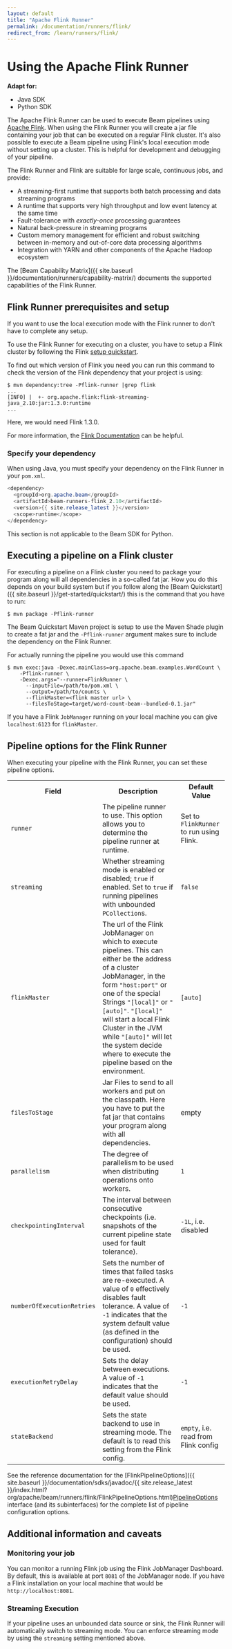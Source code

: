 ```yaml
---
layout: default
title: "Apache Flink Runner"
permalink: /documentation/runners/flink/
redirect_from: /learn/runners/flink/
---
```

# Using the Apache Flink Runner

<nav class="language-switcher">
  <strong>Adapt for:</strong>
  <ul>
    <li data-type="language-java">Java SDK</li>
    <li data-type="language-py">Python SDK</li>
  </ul>
</nav>

The Apache Flink Runner can be used to execute Beam pipelines using [Apache Flink](https://flink.apache.org). When using the Flink Runner you will create a jar file containing your job that can be executed on a regular Flink cluster. It's also possible to execute a Beam pipeline using Flink's local execution mode without setting up a cluster. This is helpful for development and debugging of your pipeline.

The Flink Runner and Flink are suitable for large scale, continuous jobs, and provide:

* A streaming-first runtime that supports both batch processing and data streaming programs
* A runtime that supports very high throughput and low event latency at the same time
* Fault-tolerance with *exactly-once* processing guarantees
* Natural back-pressure in streaming programs
* Custom memory management for efficient and robust switching between in-memory and out-of-core data processing algorithms
* Integration with YARN and other components of the Apache Hadoop ecosystem

The [Beam Capability Matrix]({{ site.baseurl }}/documentation/runners/capability-matrix/) documents the supported capabilities of the Flink Runner.

## Flink Runner prerequisites and setup

If you want to use the local execution mode with the Flink runner to don't have to complete any setup.

To use the Flink Runner for executing on a cluster, you have to setup a Flink cluster by following the Flink [setup quickstart](https://ci.apache.org/projects/flink/flink-docs-release-1.1/quickstart/setup_quickstart.html).

To find out which version of Flink you need you can run this command to check the version of the Flink dependency that your project is using:
```
$ mvn dependency:tree -Pflink-runner |grep flink
...
[INFO] |  +- org.apache.flink:flink-streaming-java_2.10:jar:1.3.0:runtime
...
```
Here, we would need Flink 1.3.0.

For more information, the [Flink Documentation](https://ci.apache.org/projects/flink/flink-docs-release-1.1/) can be helpful.

### Specify your dependency

<span class="language-java">When using Java, you must specify your dependency on the Flink Runner in your `pom.xml`.</span>
```java
<dependency>
  <groupId>org.apache.beam</groupId>
  <artifactId>beam-runners-flink_2.10</artifactId>
  <version>{{ site.release_latest }}</version>
  <scope>runtime</scope>
</dependency>
```

<span class="language-py">This section is not applicable to the Beam SDK for Python.</span>

## Executing a pipeline on a Flink cluster

For executing a pipeline on a Flink cluster you need to package your program along will all dependencies in a so-called fat jar. How you do this depends on your build system but if you follow along the [Beam Quickstart]({{ site.baseurl }}/get-started/quickstart/) this is the command that you have to run:

```
$ mvn package -Pflink-runner
```
The Beam Quickstart Maven project is setup to use the Maven Shade plugin to create a fat jar and the `-Pflink-runner` argument makes sure to include the dependency on the Flink Runner.

For actually running the pipeline you would use this command
```
$ mvn exec:java -Dexec.mainClass=org.apache.beam.examples.WordCount \
    -Pflink-runner \
    -Dexec.args="--runner=FlinkRunner \
      --inputFile=/path/to/pom.xml \
      --output=/path/to/counts \
      --flinkMaster=<flink master url> \
      --filesToStage=target/word-count-beam--bundled-0.1.jar"
```
If you have a Flink `JobManager` running on your local machine you can give `localhost:6123` for
`flinkMaster`.

## Pipeline options for the Flink Runner

When executing your pipeline with the Flink Runner, you can set these pipeline options.

<table class="table table-bordered">
<tr>
  <th>Field</th>
  <th>Description</th>
  <th>Default Value</th>
</tr>
<tr>
  <td><code>runner</code></td>
  <td>The pipeline runner to use. This option allows you to determine the pipeline runner at runtime.</td>
  <td>Set to <code>FlinkRunner</code> to run using Flink.</td>
</tr>
<tr>
  <td><code>streaming</code></td>
  <td>Whether streaming mode is enabled or disabled; <code>true</code> if enabled. Set to <code>true</code> if running pipelines with unbounded <code>PCollection</code>s.</td>
  <td><code>false</code></td>
</tr>
<tr>
  <td><code>flinkMaster</code></td>
  <td>The url of the Flink JobManager on which to execute pipelines. This can either be the address of a cluster JobManager, in the form <code>"host:port"</code> or one of the special Strings <code>"[local]"</code> or <code>"[auto]"</code>. <code>"[local]"</code> will start a local Flink Cluster in the JVM while <code>"[auto]"</code> will let the system decide where to execute the pipeline based on the environment.</td>
  <td><code>[auto]</code></td>
</tr>
<tr>
  <td><code>filesToStage</code></td>
  <td>Jar Files to send to all workers and put on the classpath. Here you have to put the fat jar that contains your program along with all dependencies.</td>
  <td>empty</td>
</tr>

<tr>
  <td><code>parallelism</code></td>
  <td>The degree of parallelism to be used when distributing operations onto workers.</td>
  <td><code>1</code></td>
</tr>
<tr>
  <td><code>checkpointingInterval</code></td>
  <td>The interval between consecutive checkpoints (i.e. snapshots of the current pipeline state used for fault tolerance).</td>
  <td><code>-1L</code>, i.e. disabled</td>
</tr>
<tr>
  <td><code>numberOfExecutionRetries</code></td>
  <td>Sets the number of times that failed tasks are re-executed. A value of <code>0</code> effectively disables fault tolerance. A value of <code>-1</code> indicates that the system default value (as defined in the configuration) should be used.</td>
  <td><code>-1</code></td>
</tr>
<tr>
  <td><code>executionRetryDelay</code></td>
  <td>Sets the delay between executions. A value of <code>-1</code> indicates that the default value should be used.</td>
  <td><code>-1</code></td>
</tr>
<tr>
  <td><code>stateBackend</code></td>
  <td>Sets the state backend to use in streaming mode. The default is to read this setting from the Flink config.</td>
  <td><code>empty</code>, i.e. read from Flink config</td>
</tr>
</table>

See the reference documentation for the  <span class="language-java">[FlinkPipelineOptions]({{ site.baseurl }}/documentation/sdks/javadoc/{{ site.release_latest }}/index.html?org/apache/beam/runners/flink/FlinkPipelineOptions.html)</span><span class="language-py">[PipelineOptions](https://github.com/apache/beam/blob/master/sdks/python/apache_beam/options/pipeline_options.py)</span> interface (and its subinterfaces) for the complete list of pipeline configuration options.

## Additional information and caveats

### Monitoring your job

You can monitor a running Flink job using the Flink JobManager Dashboard. By default, this is available at port `8081` of the JobManager node. If you have a Flink installation on your local machine that would be `http://localhost:8081`.

### Streaming Execution

If your pipeline uses an unbounded data source or sink, the Flink Runner will automatically switch to streaming mode. You can enforce streaming mode by using the `streaming` setting mentioned above.

